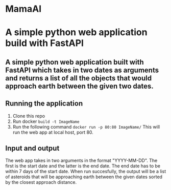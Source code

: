 # MamaAI

# A simple python web application build with FastAPI

## A simple python web application built with FastAPI which takes in two dates as arguments and returns a list of all the objects that would approach earth between the given two dates. 

## Running the application 
1. Clone this repo 
2. Run docker `build -t ImageName` 
3. Run the following command `docker run -p 80:80 ImageName/`
This will run the web app at local host, port 80. 

## Input and output 
The web app takes in two arguments in the format "YYYY-MM-DD". The first is the start date and the latter is the end date. The end date has to be within 7 days of the start date. 
When run succesfully, the output will be a list of asteroids that will be approaching earth between the given dates sorted by the closest approach distance. 

